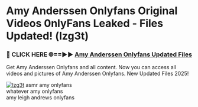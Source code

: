 # Amy Anderssen Onlyfans Original Videos 0nlyFans Leaked - Files Updated! (lzg3t)

<h3>🔴 CLICK HERE 🌐==►► <a href="https://tinyurl.com/2jnfzry5" rel="nofollow">Amy Anderssen Onlyfans Updated Files</a></h3>

Get Amy Anderssen Onlyfans and all content. Now you can access all videos and pictures of Amy Anderssen Onlyfans. New Updated Files 2025!

[![lzg3t](https://i.imgur.com/GyGTBgg.gif)](https://tinyurl.com/2jnfzry5)
asmr amy onlyfans<br>
whatever amy onlyfans<br>
amy leigh andrews onlyfans